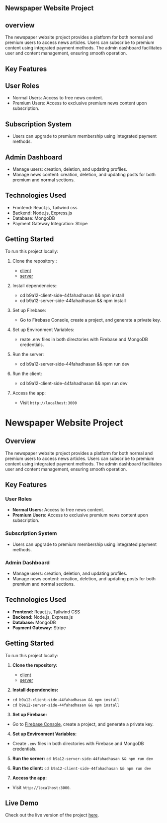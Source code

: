 ## Newspaper Website Project

## overview
The newspaper website project provides a platform for both normal and premium users to access news articles. Users can subscribe to premium content using integrated payment methods. The admin dashboard facilitates user and content management, ensuring smooth operation.

## Key Features

## User Roles
- Normal Users: Access to free news content.
- Premium Users: Access to exclusive premium news content upon subscription.

## Subscription System
- Users can upgrade to premium membership using integrated payment methods.

## Admin Dashboard
- Manage users: creation, deletion, and updating profiles.
- Manage news content: creation, deletion, and updating posts for both premium and normal sections.

## Technologies Used
- Frontend: React.js, Tailwind css 
- Backend: Node.js, Express.js
- Database: MongoDB
- Payment Gateway Integration: Stripe

## Getting Started

To run this project locally:

1. Clone the repository :
   - [client](https://github.com/44fahadhasan/b9a12-client-side-44fahadhasan)
   - [server](https://github.com/44fahadhasan/b9a12-server-side-44fahadhasan)
     
2. Install dependencies::
   - cd b9a12-client-side-44fahadhasan && npm install
   - cd b9a12-server-side-44fahadhasan && npm install
     
4. Set up Firebase:
   - Go to Firebase Console, create a project, and generate a private key.
   
5. Set up Environment Variables:
   - reate .env files in both directories with Firebase and MongoDB credentials.
   
7. Run the server:
   - cd b9a12-server-side-44fahadhasan && npm run dev
     
8. Run the client:
   - cd b9a12-client-side-44fahadhasan && npm run dev
     
8. Access the app:
   - Visit `http://localhost:3000`
  


# Newspaper Website Project

## Overview
The newspaper website project provides a platform for both normal and premium users to access news articles. Users can subscribe to premium content using integrated payment methods. The admin dashboard facilitates user and content management, ensuring smooth operation.

## Key Features

### User Roles
- **Normal Users:** Access to free news content.
- **Premium Users:** Access to exclusive premium news content upon subscription.

### Subscription System
- Users can upgrade to premium membership using integrated payment methods.

### Admin Dashboard
- Manage users: creation, deletion, and updating profiles.
- Manage news content: creation, deletion, and updating posts for both premium and normal sections.

## Technologies Used
- **Frontend:** React.js, Tailwind CSS
- **Backend:** Node.js, Express.js
- **Database:** MongoDB
- **Payment Gateway:** Stripe

## Getting Started

To run this project locally:

1. **Clone the repository:**
   - [client](https://github.com/44fahadhasan/b9a12-client-side-44fahadhasan)
   - [server](https://github.com/44fahadhasan/b9a12-server-side-44fahadhasan)

3. **Install dependencies:**
- `cd b9a12-client-side-44fahadhasan && npm install`
- `cd b9a12-server-side-44fahadhasan && npm install`

3. **Set up Firebase:**
- Go to [Firebase Console](https://console.firebase.google.com/), create a project, and generate a private key.

4. **Set up Environment Variables:**
- Create `.env` files in both directories with Firebase and MongoDB credentials.

5. **Run the server:**
   `cd b9a12-server-side-44fahadhasan && npm run dev`

7. **Run the client:**
   `cd b9a12-client-side-44fahadhasan && npm run dev`

9. **Access the app:**
- Visit `http://localhost:3000`.

## Live Demo
Check out the live version of the project [here](https://your-live-link.com).

